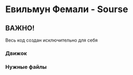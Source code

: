 # Евильмун Фемали - Sourse
## ВАЖНО!
Весь код создан исключительно для себя
### Движок 
### Нужные файлы
